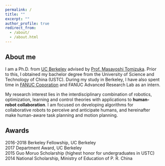 ```yaml
---
permalink: /
title: ""
excerpt: ""
author_profile: true
redirect_from: 
  - /about/
  - /about.html
---
```


## About me

I am a Ph.D. from [UC Berkeley](https://www.berkeley.edu) advised by [Prof. Masayoshi Tomizuka](http://www.me.berkeley.edu/people/faculty/masayoshi-tomizuka). Prior to this, I obtained my bachelor degree from the University of Science and Technology of China (USTC). During my study in Berkeley, I have also spent time in [FANUC Coporation](https://www.fanuc.co.jp/) and FANUC Advanced Research Lab as an intern. 

My research interest lies in the interdisciplinary combination of robotics, optimization, learning and control theories with applications to **human-robot collaboration**. I am focused on developing algorithms for collaborative robots to perceive and anticipate humans, and hereinafter make human-aware task planning and motion planning. 



## Awards

2016-2018 Berkeley Fellowship, UC Berkeley                                           
2017 Department Award, UC Berkeley                                                   
2015 Guo Moruo Scholarship (highest honor for undergraduates in USTC)                           
2014 National Scholarship, Ministry of Education of P. R. China                                    



